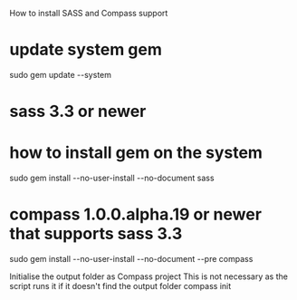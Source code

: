 How to install SASS and Compass support

  # update system gem
  sudo gem update --system
  # sass 3.3 or newer
  # how to install gem on the system
  sudo gem install --no-user-install --no-document sass
  # compass 1.0.0.alpha.19 or newer that supports sass 3.3
  sudo gem install --no-user-install --no-document --pre compass

Initialise the output folder as Compass project
This is not necessary as the script runs it if it doesn't find
the output folder
  compass init
